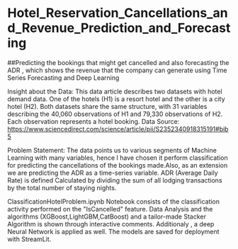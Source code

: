 # Hotel_Reservation_Cancellations_and_Revenue_Prediction_and_Forecasting
##Predicting the bookings that might get cancelled and also forecasting the ADR , which shows the revenue that the company can generate using Time Series Forecasting and Deep Learning

Insight about the Data:
This data article describes two datasets with hotel demand data. One of the hotels (H1) is a resort hotel and the other is a city hotel (H2). Both datasets share the same structure, with 31 variables describing the 40,060 observations of H1 and 79,330 observations of H2. Each observation represents a hotel booking.
Data Source: https://www.sciencedirect.com/science/article/pii/S2352340918315191#bib5 

Problem Statement:
The data points us to various segments of Machine Learning with many variables, hence I have chosen it perform classification for predicting the cancellations of the bookings made.Also, as an extension we are predicting the ADR as a time-series variable.
ADR (Average Daily Rate) is defined Calculated by dividing the sum of all lodging transactions by the total number of staying nights.

ClassificationHotelProblem.ipynb Notebook consists of the classification activity performed on the "IsCancelled" feature. Data Analysis and the algorithms (XGBoost,LightGBM,CatBoost) and a tailor-made Stacker Algorithm is shown through interactive comments. Additionaly , a deep Neural Network is applied as well. The models are saved for deployment with StreamLit.
